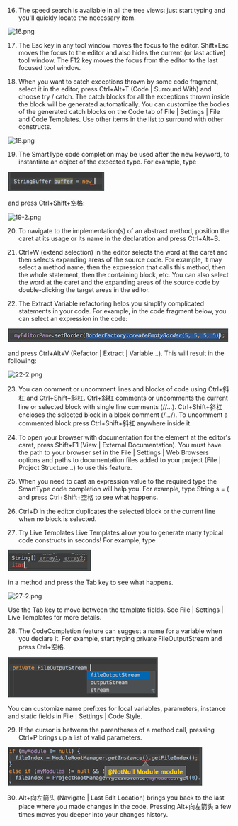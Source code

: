 16.	The speed search is available in all the tree views: just start typing and you'll quickly locate the necessary item. 
 
![16.png](../pic/16.png)
 
17.	The Esc key in any tool window moves the focus to the editor. 
Shift+Esc moves the focus to the editor and also hides the current (or last active) tool window. 
The F12 key moves the focus from the editor to the last focused tool window. 

18.	When you want to catch exceptions thrown by some code fragment, select it in the editor, press Ctrl+Alt+T (Code | Surround With) and choose try / catch. The catch blocks for all the exceptions thrown inside the block will be generated automatically. 
You can customize the bodies of the generated catch blocks on the Code tab of File | Settings | File and Code Templates. 
Use other items in the list to surround with other constructs. 
 
![18.png](../pic/18.png)
 
19.	The SmartType code completion may be used after the new keyword, to instantiate an object of the expected type. For example, type 
 
![19-1.png](../pic/19-1.png)
 
and press Ctrl+Shift+空格: 

![19-2.png](../pic/19-2.png)

20.	To navigate to the implementation(s) of an abstract method, position the caret at its usage or its name in the declaration and press Ctrl+Alt+B. 

21.	Ctrl+W (extend selection) in the editor selects the word at the caret and then selects expanding areas of the source code. For example, it may select a method name, then the expression that calls this method, then the whole statement, then the containing block, etc. You can also select the word at the caret and the expanding areas of the source code by double-clicking the target areas in the editor.

22.	The Extract Variable refactoring helps you simplify complicated statements in your code. For example, in the code fragment below, you can select an expression in the code: 
 
![22-1.png](../pic/22-1.png)
 
and press Ctrl+Alt+V (Refactor | Extract | Variable...). This will result in the following: 

![22-2.png](../pic/22-2.png)
 
23.	You can comment or uncomment lines and blocks of code using Ctrl+斜杠 and Ctrl+Shift+斜杠. 
Ctrl+斜杠 comments or uncomments the current line or selected block with single line comments (//...). 
Ctrl+Shift+斜杠 encloses the selected block in a block comment (/*...*/). 
To uncomment a commented block press Ctrl+Shift+斜杠 anywhere inside it. 

24.	To open your browser with documentation for the element at the editor's caret, press Shift+F1 (View | External Documentation). 
You must have the path to your browser set in the File | Settings | Web Browsers options and paths to documentation files added to your project (File | Project Structure...) to use this feature. 

25.	When you need to cast an expression value to the required type the SmartType code completion will help you. For example, type 
String s = (<caret is here> 
and press Ctrl+Shift+空格 to see what happens. 

26.	Ctrl+D in the editor duplicates the selected block or the current line when no block is selected. 

27.	Try Live Templates
Live Templates allow you to generate many typical code constructs in seconds! For example, type

![27-1.png](../pic/27-1.png)
 
in a method and press the Tab key to see what happens.

![27-2.png](../pic/27-2.png)
 
Use the Tab key to move between the template fields. See File | Settings | Live Templates for more details.

28.	The CodeCompletion feature can suggest a name for a variable when you declare it. For example, start typing 
private FileOutputStream
and press Ctrl+空格. 

![28.png](../pic/28.png)
 
You can customize name prefixes for local variables, parameters, instance and static fields in File | Settings | Code Style. 

29.	If the cursor is between the parentheses of a method call, pressing Ctrl+P brings up a list of valid parameters. 

![29.png](../pic/29.png)
 
30.	Alt+向左箭头 (Navigate | Last Edit Location) brings you back to the last place where you made changes in the code. 
Pressing Alt+向左箭头 a few times moves you deeper into your changes history. 
